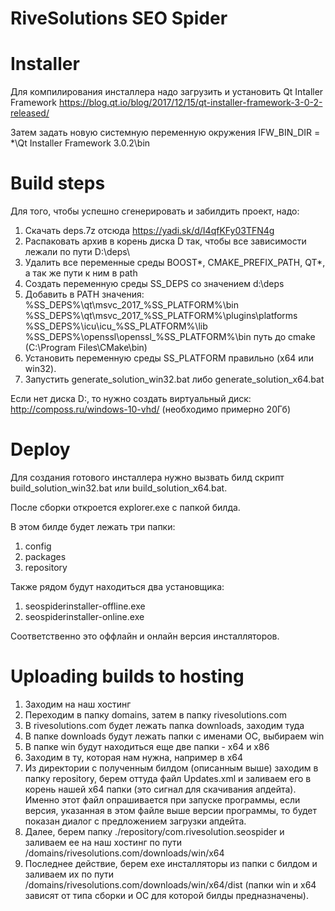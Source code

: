 # RiveSolutions SEO Spider

# Installer

Для компилирования инсталлера надо загрузить и установить Qt Intaller Framework https://blog.qt.io/blog/2017/12/15/qt-installer-framework-3-0-2-released/

Затем задать новую системную переменную окружения IFW_BIN_DIR = *\Qt Installer Framework 3.0.2\bin

# Build steps

Для того, чтобы успешно сгенерировать и забилдить проект, надо:
1. Скачать deps.7z отсюда https://yadi.sk/d/I4qfKFy03TFN4g
2. Распаковать архив в корень диска D так, чтобы все зависимости лежали по пути D:\\deps\
3. Удалить все переменные среды BOOST*, CMAKE_PREFIX_PATH, QT*, а так же пути к ним в path
4. Создать переменную среды SS_DEPS со значением d:\deps
5. Добавить в PATH значения:
	%SS_DEPS%\qt\msvc_2017_%SS_PLATFORM%\bin
	%SS_DEPS%\qt\msvc_2017_%SS_PLATFORM%\plugins\platforms
	%SS_DEPS%\icu\icu_%SS_PLATFORM%\lib
	%SS_DEPS%\openssl\openssl_%SS_PLATFORM%\bin
	путь до cmake (C:\Program Files\CMake\bin)
6. Установить переменную среды SS_PLATFORM правильно (x64 или win32).
7. Запустить generate_solution_win32.bat либо generate_solution_x64.bat

Если нет диска D:, то нужно создать виртуальный диск: http://composs.ru/windows-10-vhd/ (необходимо примерно 20Гб)

# Deploy

Для создания готового инсталлера нужно вызвать билд скрипт build_solution_win32.bat или build_solution_x64.bat.

После сборки откроется explorer.exe с папкой билда.

В этом билде будет лежать три папки:
1. config
2. packages
3. repository

Также рядом будут находиться два установщика:
1. seospiderinstaller-offline.exe
2. seospiderinstaller-online.exe

Соответственно это оффлайн и онлайн версия инсталляторов.

# Uploading builds to hosting

1. Заходим на наш хостинг
2. Переходим в папку domains, затем в папку rivesolutions.com
3. В rivesolutions.com будет лежать папка downloads, заходим туда
4. В папке downloads будут лежать папки с именами ОС, выбираем win
5. В папке win будут находиться еще две папки - х64 и х86
6. Заходим в ту, которая нам нужна, например в х64
7. Из директории с полученным билдом (описанным выше) заходим в папку repository, берем оттуда файл Updates.xml 
	и заливаем его в корень нашей х64 папки (это сигнал для скачивания апдейта).
	Именно этот файл опрашивается при запуске программы, если версия, указанная в этом файле выше версии программы, то будет показан диалог с предложением загрузки апдейта.
8. Далее, берем папку ./repository/com.rivesolution.seospider и заливаем ее на наш хостинг по пути /domains/rivesolutions.com/downloads/win/x64
9. Последнее действие, берем exe инсталляторы из папки с билдом и заливаем их по пути /domains/rivesolutions.com/downloads/win/x64/dist (папки win и x64 зависят от типа сборки и ОС для которой билды предназначены).